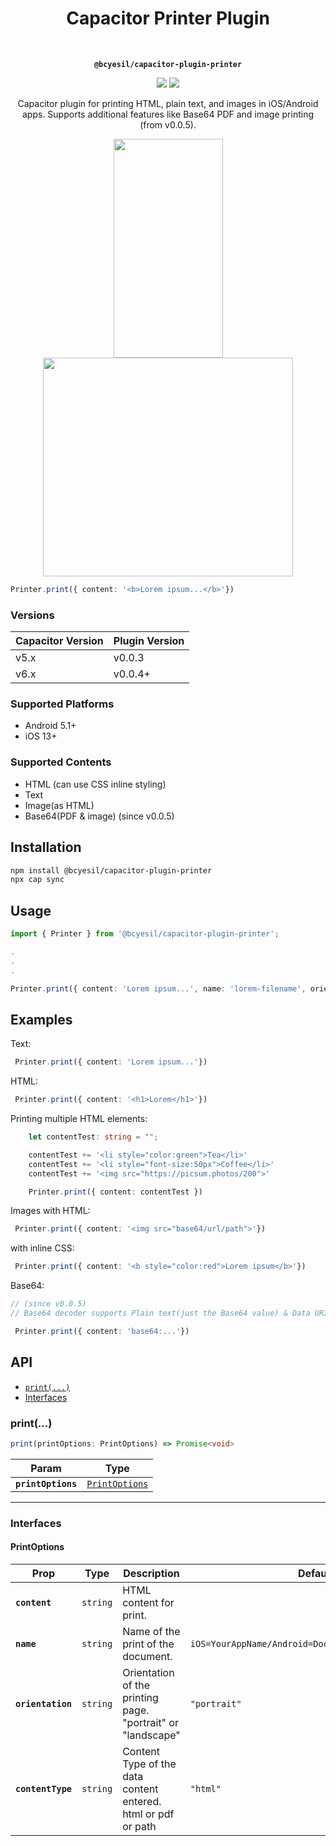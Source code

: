 <h1 align="center">Capacitor Printer Plugin</h1><br>
<p align="center"><strong><code>@bcyesil/capacitor-plugin-printer</code></strong></p>
<p align="center">
  <img src="https://img.shields.io/maintenance/yes/2024?style=for-the-badge" />
  <a href="https://www.npmjs.com/package/@bcyesil/capacitor-plugin-printer"><img src="https://img.shields.io/npm/dw/@bcyesil/capacitor-plugin-printer?style=for-the-badge" /></a>
</p>
<p align="center">
Capacitor plugin for printing HTML, plain text, and images in iOS/Android apps. Supports additional features like Base64 PDF and image printing (from v0.0.5).
</p>
<p align="center">
<img width="175px" height="350px" src="https://github.com/user-attachments/assets/5b638aba-d4ab-43ab-8fbf-a726335ef075">
<img width="400px" height="350px" src="https://github.com/BarisCanYesil/capacitor-plugin-printer/assets/17790689/818ea860-f3ba-4d8f-b08a-4df19ec57a43">
</p>

```typescript
Printer.print({ content: '<b>Lorem ipsum...</b>'})
```

### Versions
| Capacitor Version  | Plugin Version |
| ------------------ | ------------------ |
| v5.x | v0.0.3 |
| v6.x | v0.0.4+ |

### Supported Platforms

- Android 5.1+
- iOS 13+

### Supported Contents

- HTML (can use CSS inline styling)
- Text
- Image(as HTML)
- Base64(PDF & image) (since v0.0.5)

## Installation
```bash
npm install @bcyesil/capacitor-plugin-printer
npx cap sync
```

## Usage
 ```typescript
import { Printer } from '@bcyesil/capacitor-plugin-printer';

.
.
.

 Printer.print({ content: 'Lorem ipsum...', name: 'lorem-filename', orientation: 'landscape' })
```

## Examples
Text:
```typescript
 Printer.print({ content: 'Lorem ipsum...'})
```

HTML:
```typescript
 Printer.print({ content: '<h1>Lorem</h1>'})
```

Printing multiple HTML elements:
```typescript
    let contentTest: string = "";

    contentTest += '<li style="color:green">Tea</li>'
    contentTest += '<li style="font-size:50px">Coffee</li>'
    contentTest += '<img src="https://picsum.photos/200">'

    Printer.print({ content: contentTest })
```

Images with HTML:
```typescript
 Printer.print({ content: '<img src="base64/url/path">'})
```

with inline CSS:
```typescript
 Printer.print({ content: '<b style="color:red">Lorem ipsum</b>'})
```

Base64:
```typescript
// (since v0.0.5)
// Base64 decoder supports Plain text(just the Base64 value) & Data URI(data:content/type;base64)

 Printer.print({ content: 'base64:...'})
```

## API

<docgen-index>

* [`print(...)`](#print)
* [Interfaces](#interfaces)

</docgen-index>

<docgen-api>
<!--Update the source file JSDoc comments and rerun docgen to update the docs below-->

### print(...)

```typescript
print(printOptions: PrintOptions) => Promise<void>
```

| Param              | Type                                                  |
| ------------------ | ----------------------------------------------------- |
| **`printOptions`** | <code><a href="#printoptions">PrintOptions</a></code> |

--------------------


### Interfaces


#### PrintOptions

| Prop              | Type                | Description                                                   | Default                                                        | Since |
| ----------------- | ------------------- | ------------------------------------------------------------- | -------------------------------------------------------------- | ----- |
| **`content`**     | <code>string</code> | HTML content for print.                                       |                                                                | 0.0.1 |
| **`name`**        | <code>string</code> | Name of the print of the document.                            | <code>iOS=YourAppName/Android=Document+CurrentTimestamp</code> | 0.0.1 |
| **`orientation`** | <code>string</code> | Orientation of the printing page. "portrait" or "landscape"   | <code>"portrait"</code>                                        | 0.0.1 |
| **`contentType`** | <code>string</code> | Content Type of the data content entered. html or pdf or path | <code>"html"</code>                                            | 0.0.1 |

</docgen-api>
